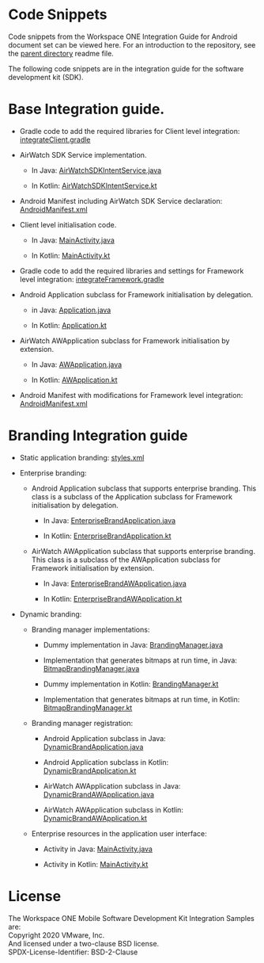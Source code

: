 # Code Snippets
Code snippets from the Workspace ONE Integration Guide for Android document set
can be viewed here. For an introduction to the repository, see the
[parent directory](..) readme file.

The following code snippets are in the integration guide for the software
development kit (SDK).

# Base Integration guide.
-   Gradle code to add the required libraries for Client level integration:
    [integrateClient.gradle](../Apps/clientKotlin/integrateClient.gradle)

-   AirWatch SDK Service implementation.

    -   In Java:
        [AirWatchSDKIntentService.java](../Apps/clientJava/src/main/java/com/example/integrationguide/AirWatchSDKIntentService.java)

    -   In Kotlin:
        [AirWatchSDKIntentService.kt](../Apps/clientKotlin/src/main/java/com/example/integrationguide/AirWatchSDKIntentService.kt)

-   Android Manifest including AirWatch SDK Service declaration:
    [AndroidManifest.xml](../Apps/clientKotlin/src/main/AndroidManifest.xml)

-   Client level initialisation code.

    -   In Java:
        [MainActivity.java](../Apps/clientJava/src/main/java/com/example/integrationguide/MainActivity.java)

    -   In Kotlin:
        [MainActivity.kt](../Apps/clientKotlin/src/main/java/com/example/integrationguide/MainActivity.kt)

-   Gradle code to add the required libraries and settings for Framework level
    integration:
    [integrateFramework.gradle](../Apps/frameworkDelegateJava/integrateFramework.gradle)

-   Android Application subclass for Framework initialisation by delegation.

    -   in Java:
        [Application.java](../Apps/frameworkDelegateJava/src/main/java/com/example/integrationguide/Application.java)

    -   In Kotlin:
        [Application.kt](../Apps/frameworkDelegateKotlin/src/main/java/com/example/integrationguide/Application.kt)

-   AirWatch AWApplication subclass for Framework initialisation by extension.

    -   In Java:
        [AWApplication.java](../Apps/frameworkExtendJava/src/main/java/com/example/integrationguide/AWApplication.java)

    -   In Kotlin:
        [AWApplication.kt](../Apps/frameworkExtendKotlin/src/main/java/com/example/integrationguide/AWApplication.kt)

-   Android Manifest with modifications for Framework level integration:
    [AndroidManifest.xml](../Apps/frameworkExtendKotlin/src/main/AndroidManifest.xml)

# Branding Integration guide
-   Static application branding:
    [styles.xml](../Apps/brandStaticDelegateJava/src/main/res/values/styles.xml)

-   Enterprise branding:

    -   Android Application subclass that supports enterprise branding. This class
        is a subclass of the Application subclass for Framework initialisation by
        delegation.

        -   In Java:
            [EnterpriseBrandApplication.java](../Apps/brandEnterpriseOnlyDelegateJava/src/main/java/com/example/integrationguide/EnterpriseBrandApplication.java)

        -   In Kotlin:
            [EnterpriseBrandApplication.kt](../Apps/brandEnterpriseOnlyDelegateKotlin/src/main/java/com/example/integrationguide/EnterpriseBrandApplication.kt)

    -   AirWatch AWApplication subclass that supports enterprise branding. This
        class is a subclass of the AWApplication subclass for Framework
        initialisation by extension.

        -   In Java:
            [EnterpriseBrandAWApplication.java](../Apps/brandEnterpriseOnlyExtendJava/src/main/java/com/example/integrationguide/EnterpriseBrandAWApplication.java)
        
        -   In Kotlin:
            [EnterpriseBrandAWApplication.kt](../Apps/brandEnterpriseOnlyExtendKotlin/src/main/java/com/example/integrationguide/EnterpriseBrandAWApplication.kt)

-   Dynamic branding:

    -   Branding manager implementations:

        -   Dummy implementation in Java:
            [BrandingManager.java](../Apps/brandDynamicDelegateJava/src/main/java/com/example/integrationguide/BrandingManager.java)

        -   Implementation that generates bitmaps at run time, in Java:
            [BitmapBrandingManager.java](../Apps/brandDynamicDelegateJava/src/main/java/com/example/integrationguide/BitmapBrandingManager.java)

        -   Dummy implementation in Kotlin:
            [BrandingManager.kt](../Apps/brandDynamicDelegateKotlin/src/main/java/com/example/integrationguide/BrandingManager.kt)

        -   Implementation that generates bitmaps at run time, in Kotlin:
            [BitmapBrandingManager.kt](../Apps/brandDynamicDelegateKotlin/src/main/java/com/example/integrationguide/BitmapBrandingManager.kt)

    -   Branding manager registration:

        -   Android Application subclass in Java:
            [DynamicBrandApplication.java](../Apps/brandDynamicDelegateJava/src/main/java/com/example/integrationguide/DynamicBrandApplication.java)

        -   Android Application subclass in Kotlin:
            [DynamicBrandApplication.kt](../Apps/brandDynamicDelegateKotlin/src/main/java/com/example/integrationguide/DynamicBrandApplication.kt)

        -   AirWatch AWApplication subclass in Java:
            [DynamicBrandAWApplication.java](../Apps/brandDynamicExtendJava/src/main/java/com/example/integrationguide/DynamicBrandAWApplication.java)

        -   AirWatch AWApplication subclass in Kotlin:
            [DynamicBrandAWApplication.kt](../Apps/brandDynamicExtendKotlin/src/main/java/com/example/integrationguide/DynamicBrandAWApplication.kt)

    -   Enterprise resources in the application user interface:

        -   Activity in Java:
            [MainActivity.java](../Apps/brandDynamicDelegateJava/src/main/java/com/example/integrationguide/MainActivity.java)

        -   Activity in Kotlin:
            [MainActivity.kt](../Apps/brandDynamicDelegateKotlin/src/main/java/com/example/integrationguide/MainActivity.kt)

# License
The Workspace ONE Mobile Software Development Kit Integration Samples are:  
Copyright 2020 VMware, Inc.  
And licensed under a two-clause BSD license.  
SPDX-License-Identifier: BSD-2-Clause